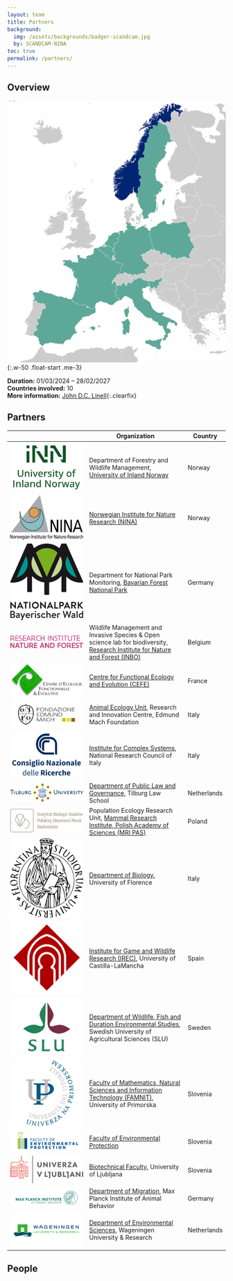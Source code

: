 ```yaml
---
layout: team
title: Partners
background:
  img: /assets/backgrounds/badger-scandcam.jpg
  by: SCANDCAM-NINA
toc: true
permalink: /partners/
---
```


<style>
.content table img { width: 100px; }
</style>

## Overview

![Map of partner countries](/assets/images/partner-countries.png){:.w-50 .float-start .me-3}

**Duration:** 01/03/2024 – 28/02/2027  
**Countries involved:** 10  
**More information:** [John D.C. Linell](mailto:john.linnell@inn.no){:.clearfix}

## Partners

&nbsp; | Organization | Country
--- | --- | ---
![logo](/assets/logos/inn.png) | Department of Forestry and Wildlife Management, [University of Inland Norway](https://www.inn.no/english/) | Norway
![logo](/assets/logos/nina.png) | [Norwegian Institute for Nature Research (NINA)](https://www.nina.no/english/) | Norway
![logo](/assets/logos/bavarian.png) | Department for National Park Monitoring, [Bavarian Forest National Park](https://www.nationalpark-bayerischer-wald.bayern.de/english/research/) | Germany
![logo](/assets/logos/inbo.png) | Wildlife Management and Invasive Species & Open science lab for biodiversity, [Research Institute for Nature and Forest (INBO)](https://www.vlaanderen.be/inbo/en-gb/homepage/) | Belgium
![logo](/assets/logos/cefe.png) | [Centre for Functional Ecology and Evolution (CEFE)](https://www.cefe.cnrs.fr/en/) | France
![logo](/assets/logos/fmach.png) | [Animal Ecology Unit](https://cri.fmach.it/en/Research-activity/Research-Unit/Animal-Ecology), Research and Innovation Centre, Edmund Mach Foundation | Italy
![logo](/assets/logos/cnr.png) | [Institute for Complex Systems](https://www.isc.cnr.it/), National Research Council of Italy | Italy
![logo](/assets/logos/tilburguniversity.png) | [Department of Public Law and Governance](https://www.tilburguniversity.edu/about/schools/law/departments/plg), Tilburg Law School | Netherlands
![logo](/assets/logos/ibs.svg) | Population Ecology Research Unit, [Mammal Research Institute, Polish Academy of Sciences (MRI PAS)](https://ibs.bialowieza.pl/en/institute/about-the-institute/) | Poland
![logo](/assets/logos/unifi.png) | [Department of Biology](https://www.bio.unifi.it/), University of Florence | Italy
![logo](/assets/logos/uclm.png) | [Institute for Game and Wildlife Research (IREC)](https://www.irec.es/en/), University of Castilla-LaMancha | Spain
![logo](/assets/logos/slu.png) | [Department of Wildlife, Fish and Duration Environmental Studies](https://www.slu.se/en/departments/wildlife-fish-environmental-studies/), Swedish University of Agricultural Sciences (SLU) | Sweden
![logo](/assets/logos/upr.png) | [Faculty of Mathematics, Natural Sciences and Information Technology (FAMNIT)](https://www.famnit.upr.si/en), University of Primorska | Slovenia
![logo](/assets/logos/fvo.png) | [Faculty of Environmental Protection](https://fvo.si/en/) | Slovenia
![logo](/assets/logos/uni-lj.png) | [Biotechnical Faculty](https://www.bf.uni-lj.si/en/), University of Ljubljana | Slovenia
![logo](/assets/logos/mpg.png) | [Department of Migration](https://www.ab.mpg.de/wikelski), Max Planck Institute of Animal Behavior | Germany
![logo](/assets/logos/wur.png) | [Department of Environmental Sciences](https://research.wur.nl/en/organisations/department-of-environmental-sciences), Wageningen University & Research | Netherlands

## People
